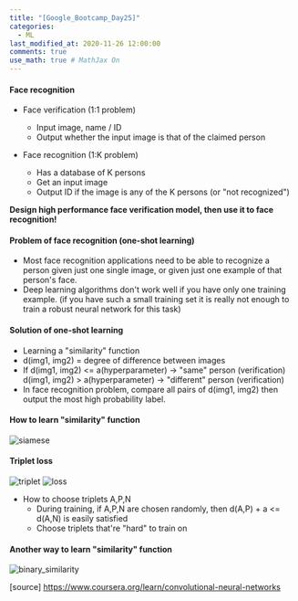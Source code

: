 ```yaml
---
title: "[Google_Bootcamp_Day25]"
categories: 
  - ML
last_modified_at: 2020-11-26 12:00:00
comments: true
use_math: true # MathJax On
---
```


#### Face recognition

- Face verification (1:1 problem)
  - Input image, name / ID 
  - Output whether the input image is that of the claimed person

- Face recognition (1:K problem)
  - Has a database of K persons
  - Get an input image
  - Output ID if the image is any of the K persons (or "not recognized")

**Design high performance face verification model, then use it to face recognition!** 

#### Problem of face recognition (one-shot learning)

- Most face recognition applications need to be able to recognize a person given just one single image, or given just one example of that person's face.
- Deep learning algorithms don't work well if you have only one training example. (if you have such a small training set it is really not enough to train a robust neural network for this task)

#### Solution of one-shot learning

- Learning a "similarity" function
- d(img1, img2) = degree of difference between images
- If d(img1, img2) <= a(hyperparameter) -> "same" person (verification) <br>
d(img1, img2) > a(hyperparameter) -> "different" person (verification)
- In face recognition problem, compare all pairs of d(img1, img2) then output the most high probability label.

#### How to learn "similarity" function

![siamese](https://user-images.githubusercontent.com/62474292/100521362-94958c80-31e6-11eb-8db6-d444445d234c.png)

#### Triplet loss
![triplet](https://user-images.githubusercontent.com/62474292/100521942-7467cc80-31ea-11eb-8fb9-a8f1ab07f605.png)
![loss](https://user-images.githubusercontent.com/62474292/100521943-77fb5380-31ea-11eb-8276-6b874379235b.png)

- How to choose triplets A,P,N
  - During training, if A,P,N are chosen randomly, then d(A,P) + a <= d(A,N) is easily satisfied
  - Choose triplets that're "hard" to train on 

#### Another way to learn "similarity" function
![binary_similarity](https://user-images.githubusercontent.com/62474292/100522175-35d31180-31ec-11eb-95a6-be4b4faa6db6.png)

[source] https://www.coursera.org/learn/convolutional-neural-networks





